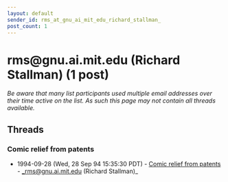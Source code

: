 ```yaml
---
layout: default
sender_id: rms_at_gnu_ai_mit_edu_richard_stallman_
post_count: 1
---
```


# rms<span>@</span>gnu.ai.mit.edu (Richard Stallman) (1 post)

_Be aware that many list participants used multiple email addresses over their time active on the list. As such this page may not contain all threads available._

## Threads

### Comic relief from patents
+ 1994-09-28 (Wed, 28 Sep 94 15:35:30 PDT) - [Comic relief from patents](/archive/1994/09/df291005440b0b76e2c4ff5bc6f863eeb7b401ad87413483a5d3f727a7874035) - _rms@gnu.ai.mit.edu (Richard Stallman)_

